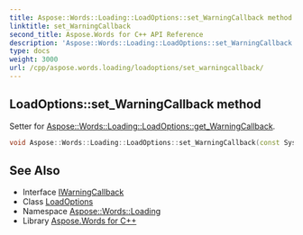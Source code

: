```yaml
---
title: Aspose::Words::Loading::LoadOptions::set_WarningCallback method
linktitle: set_WarningCallback
second_title: Aspose.Words for C++ API Reference
description: 'Aspose::Words::Loading::LoadOptions::set_WarningCallback method. Setter for Aspose::Words::Loading::LoadOptions::get_WarningCallback in C++.'
type: docs
weight: 3000
url: /cpp/aspose.words.loading/loadoptions/set_warningcallback/
---
```

## LoadOptions::set_WarningCallback method


Setter for [Aspose::Words::Loading::LoadOptions::get_WarningCallback](../get_warningcallback/).

```cpp
void Aspose::Words::Loading::LoadOptions::set_WarningCallback(const System::SharedPtr<Aspose::Words::IWarningCallback> &value)
```

## See Also

* Interface [IWarningCallback](../../../aspose.words/iwarningcallback/)
* Class [LoadOptions](../)
* Namespace [Aspose::Words::Loading](../../)
* Library [Aspose.Words for C++](../../../)
